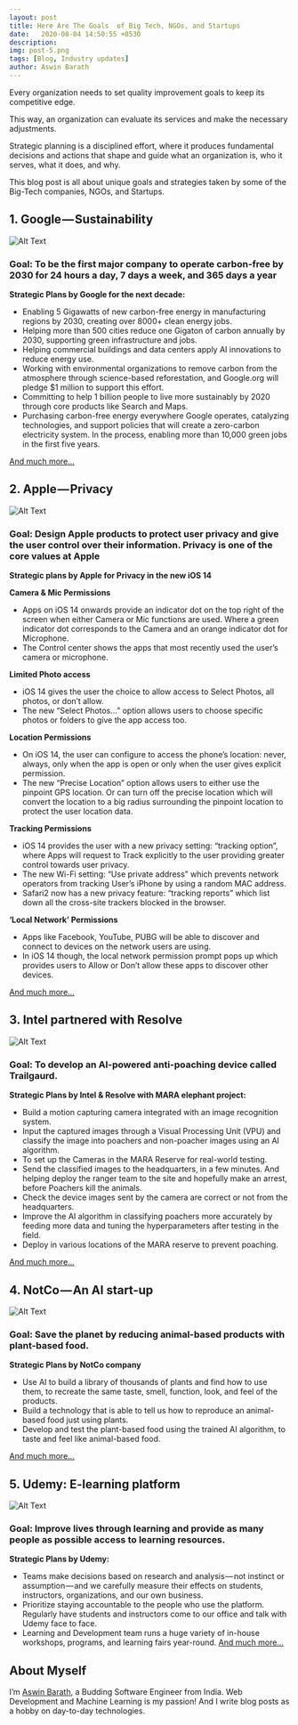 ```yaml
---
layout: post
title: Here Are The Goals  of Big Tech, NGOs, and Startups
date:   2020-08-04 14:50:55 +0530
description: 
img: post-5.png
tags: [Blog, Industry updates]
author: Aswin Barath
---
```

Every organization needs to set quality improvement goals to keep its competitive edge.

This way, an organization can evaluate its services and make the necessary adjustments.

Strategic planning is a disciplined effort, where it produces fundamental decisions and actions that shape and guide what an organization is, who it serves, what it does, and why.

This blog post is all about unique goals and strategies taken by some of the Big-Tech companies, NGOs, and Startups.

## 1. Google — Sustainability
![Alt Text](https://dev-to-uploads.s3.amazonaws.com/i/p3y807610rpwpsbfmu6u.jpg)

### Goal: To be the first major company to operate carbon-free by 2030 for 24 hours a day, 7 days a week, and 365 days a year

**Strategic Plans by Google for the next decade:**
* Enabling 5 Gigawatts of new carbon-free energy in manufacturing regions by 2030, creating over 8000+ clean energy jobs.
* Helping more than 500 cities reduce one Gigaton of carbon annually by 2030, supporting green infrastructure and jobs.
* Helping commercial buildings and data centers apply AI innovations to reduce energy use.
* Working with environmental organizations to remove carbon from the atmosphere through science-based reforestation, and Google.org will pledge $1 million to support this effort.
* Committing to help 1 billion people to live more sustainably by 2020 through core products like Search and Maps.
* Purchasing carbon-free energy everywhere Google operates, catalyzing technologies, and support policies that will create a zero-carbon electricity system. In the process, enabling more than 10,000 green jobs in the first five years.

[And much more…](https://sustainability.google/)

## 2. Apple — Privacy
![Alt Text](https://dev-to-uploads.s3.amazonaws.com/i/25gbx58l37cqc5cmw9yf.jpg)

### Goal: Design Apple products to protect user privacy and give the user control over their information. Privacy is one of the core values at Apple

**Strategic plans by Apple for Privacy in the new iOS 14**

**Camera & Mic Permissions**
* Apps on iOS 14 onwards provide an indicator dot on the top right of the screen when either Camera or Mic functions are used. Where a green indicator dot corresponds to the Camera and an orange indicator dot for Microphone.
* The Control center shows the apps that most recently used the user’s camera or microphone.

**Limited Photo access**
* iOS 14 gives the user the choice to allow access to Select Photos, all photos, or don’t allow.
* The new “Select Photos…” option allows users to choose specific photos or folders to give the app access too.

**Location Permissions**
* On iOS 14, the user can configure to access the phone’s location: never, always, only when the app is open or only when the user gives explicit permission.
* The new “Precise Location” option allows users to either use the pinpoint GPS location. Or can turn off the precise location which will convert the location to a big radius surrounding the pinpoint location to protect the user location data.

**Tracking Permissions**
* iOS 14 provides the user with a new privacy setting: “tracking option”, where Apps will request to Track explicitly to the user providing greater control towards user privacy.
* The new Wi-Fi setting: “Use private address” which prevents network operators from tracking User’s iPhone by using a random MAC address.
* Safari2 now has a new privacy feature: “tracking reports” which list down all the cross-site trackers blocked in the browser.

**‘Local Network’ Permissions**
* Apps like Facebook, YouTube, PUBG will be able to discover and connect to devices on the network users are using.
* In iOS 14 though, the local network permission prompt pops up which provides users to Allow or Don’t allow these apps to discover other devices.

[And much more…](https://www.apple.com/in/privacy/)

## 3. Intel partnered with Resolve
![Alt Text](https://dev-to-uploads.s3.amazonaws.com/i/zmx6fwud4cws7l2vqls8.jpg)

### Goal: To develop an AI-powered anti-poaching device called Trailgaurd.

**Strategic Plans by Intel & Resolve with MARA elephant project:**
* Build a motion capturing camera integrated with an image recognition system.
* Input the captured images through a Visual Processing Unit (VPU) and classify the image into poachers and non-poacher images using an AI algorithm.
* To set up the Cameras in the MARA Reserve for real-world testing.
* Send the classified images to the headquarters, in a few minutes. And helping deploy the ranger team to the site and hopefully make an arrest, before Poachers kill the animals.
* Check the device images sent by the camera are correct or not from the headquarters.
* Improve the AI algorithm in classifying poachers more accurately by feeding more data and tuning the hyperparameters after testing in the field.
* Deploy in various locations of the MARA reserve to prevent poaching.

[And much more…](https://www.resolve.ngo/trailguard.htm)

## 4. NotCo — An AI start-up
![Alt Text](https://dev-to-uploads.s3.amazonaws.com/i/sr3inqxde7rz8ii99ouh.png)

### Goal: Save the planet by reducing animal-based products with plant-based food.
**Strategic Plans by NotCo company**
* Use AI to build a library of thousands of plants and find how to use them, to recreate the same taste, smell, function, look, and feel of the products.
* Build a technology that is able to tell us how to reproduce an animal-based food just using plants.
* Develop and test the plant-based food using the trained AI algorithm, to taste and feel like animal-based food.

[And much more…](https://notco.com/)

## 5. Udemy: E-learning platform
![Alt Text](https://dev-to-uploads.s3.amazonaws.com/i/cba1dhckoxeawe8zvn3s.jpg)

### Goal: Improve lives through learning and provide as many people as possible access to learning resources.

**Strategic Plans by Udemy:**
* Teams make decisions based on research and analysis — not instinct or assumption — and we carefully measure their effects on students, instructors, organizations, and our own business.
* Prioritize staying accountable to the people who use the platform. Regularly have students and instructors come to our office and talk with Udemy face to face.
* Learning and Development team runs a huge variety of in-house workshops, programs, and learning fairs year-round.
[And much more…](https://about.udemy.com/ideas-and-opinions/who-we-are-at-udemy/#:~:text=With%20a%20mission%20to%20improve,individuals%20and%20as%20a%20business.)


## About Myself
I’m [Aswin Barath](https://www.linkedin.com/in/aswin-barath/), a Budding Software Engineer from India.
Web Development and Machine Learning is my passion!
And I write blog posts as a hobby on day-to-day technologies.
